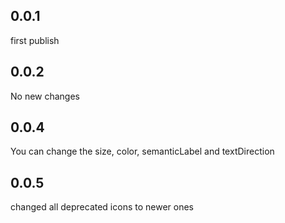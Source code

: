 ## 0.0.1
first publish

## 0.0.2
No new changes

## 0.0.4
You can change the size, color, semanticLabel and textDirection

## 0.0.5
changed all deprecated icons to newer ones